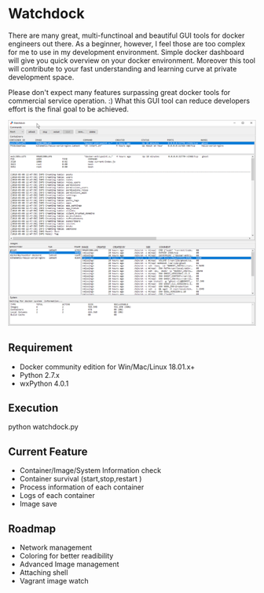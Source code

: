 # Watchdock
There are many great, multi-functinoal and beautiful GUI tools for docker engineers out there. As a beginner, however, I feel those are too complex for me to use in my development environment. Simple docker dashboard will give you quick overview on your docker environment. Moreover this tool will contribute to your fast understanding and learning curve at private development space.

Please don't expect many features surpassing great docker tools for commercial service operation. :)
What this GUI tool can reduce developers effort is the final goal to be achieved.


![Screenshot](screenshot.png)

## Requirement
- Docker community edition for Win/Mac/Linux 18.01.x+
- Python 2.7.x
- wxPython 4.0.1

## Execution
python watchdock.py

## Current Feature
- Container/Image/System Information check
- Container survival (start,stop,restart )
- Process information of each container
- Logs of each container
- Image save


## Roadmap
- Network management
- Coloring for better readibility
- Advanced Image management
- Attaching shell
- Vagrant image watch

